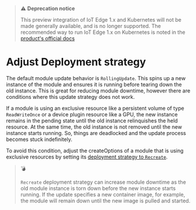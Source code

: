 > ⚠️ **Deprecation notice**
>
> This preview integration of IoT Edge 1.x and Kubernetes will not be made generally available, and is no longer supported. The recommended way to run IoT Edge 1.x on Kubernetes is noted in the [product's official docs](https://docs.microsoft.com/azure/iot-edge/how-to-install-iot-edge-kubernetes?view=iotedge-2020-11)

# Adjust Deployment strategy

The default module update behavior is `RollingUpdate`. This spins up a new instance
of the module and ensures it is running before tearing down the old instance. This 
is great for reducing module downtime, however there are conditions where this update
strategy does not work.

If a module is using an exclusive resource like a persistent volume of type
`ReadWriteOnce` or a device plugin resource like a GPU, the new instance remains in 
the pending state until the old instance relinquishes the held resource. At the same
time, the old instance is not removed until the new instance starts running. So,
things are deadlocked and the update process becomes stuck indefinitely.

To avoid this condition, adjust the createOptions of a module that is using exclusive
resources by setting its [deployment strategy to `Recreate`](https://github.com/Azure/iotedge/blob/release/1.1-k8s-preview/kubernetes/doc/create-options.md#apply-deployment-strategy).

> 💣
>
> `Recreate` deployment strategy can increase module downtime as the old module instance
> is torn down before the new instance starts running. If the update specifies a new
> container image, for example, the module will remain down until the new image is pulled
> and started.

